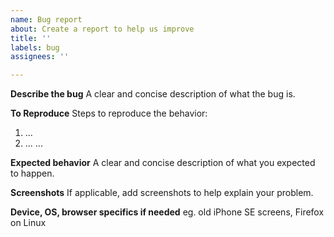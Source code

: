 ```yaml
---
name: Bug report
about: Create a report to help us improve
title: ''
labels: bug
assignees: ''

---
```


**Describe the bug**
A clear and concise description of what the bug is.

**To Reproduce**
Steps to reproduce the behavior:
1. ...
2. ...
...

**Expected behavior**
A clear and concise description of what you expected to happen.

**Screenshots**
If applicable, add screenshots to help explain your problem.

**Device, OS, browser specifics if needed**
eg. old iPhone SE screens, Firefox on Linux
